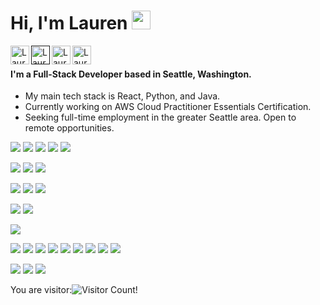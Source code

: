 # Hi, I'm Lauren <img src="https://raw.githubusercontent.com/iampavangandhi/iampavangandhi/master/gifs/Hi.gif" width="30px" />

<a href="https://www.linkedin.com/in/laurenemick/">
  <img src="https://www.flaticon.com/svg/static/icons/svg/1051/1051282.svg" align="left" alt="Lauren's Linkedin" width="30px" />
</a>

<a href="">
  <img src="https://www.flaticon.com/svg/static/icons/svg/1011/1011356.svg" align="left" alt="Lauren's Website" width="30px" />
</a>

<a href="https://github.com/laurenemick/">
  <img src="https://www.flaticon.com/svg/static/icons/svg/1051/1051275.svg" align="left" alt="Lauren's Linkedin" width="30px" />
</a>

<a href="https://www.pinterest.com/laurenemick_/_saved/">
  <img src="https://www.flaticon.com/svg/static/icons/svg/1051/1051278.svg" align="left" alt="Lauren's Pinterest" width="30px" />
</a>

<br/>

#### I'm a Full-Stack Developer based in Seattle, Washington. 
- My main tech stack is React, Python, and Java. 
- Currently working on AWS Cloud Practitioner Essentials Certification.
- Seeking full-time employment in the greater Seattle area. Open to remote opportunities.

![](https://img.shields.io/badge/Lang-Java-informational?style=plastic&logo=Java&logoColor=white&color=violet) ![](https://img.shields.io/badge/Lang-Python-informational?style=plastic&logo=Python&logoColor=white&color=violet) ![](https://img.shields.io/badge/Lang-JavaScript-informational?style=plastic&logo=JavaScript&logoColor=white&color=violet) ![](https://img.shields.io/badge/Lang-CSS-informational?style=plastic&logo=CSS%20Wizardry&logoColor=white&color=violet) ![](https://img.shields.io/badge/Lang-HTML5-informational?style=plastic&logo=HTML5&logoColor=white&color=violet)

![](https://img.shields.io/badge/Lib-React-informational?style=plastic&logo=React&logoColor=white&color=violet) ![](https://img.shields.io/badge/Lib-Material%20UI-informational?style=plastic&logo=Material%20UI&logoColor=white&color=violet) ![](https://img.shields.io/badge/Lib-Ant%20Design-informational?style=plastic&logo=Ant%20Design&logoColor=white&color=violet)

![](https://img.shields.io/badge/FW-Redux-informational?style=plastic&logo=Redux&logoColor=white&color=violet) ![](https://img.shields.io/badge/FW-Spring-informational?style=plastic&logo=Spring&logoColor=white&color=violet) ![](https://img.shields.io/badge/FW-LESS-informational?style=plastic&logo=less&logoColor=white&color=violet) 

![](https://img.shields.io/badge/Test-Cypress-informational?style=plastic&logo=Cypress&logoColor=white&color=violet) ![](https://img.shields.io/badge/Test-React%20Testing%20Library-informational?style=plastic&logo=React&logoColor=white&color=violet) 

![](https://img.shields.io/badge/DB-PostgreSQL-informational?style=plastic&logo=PostgreSQL&logoColor=white&color=violet) 

![](https://img.shields.io/badge/Editor-IntelliJ%20IDEA-informational?style=plastic&logo=IntelliJ%20IDEA&logoColor=white&color=violet) ![](https://img.shields.io/badge/Editor-VS%20Code-informational?style=plastic&logo=Visual%20Studio%20Code&logoColor=white&color=violet) ![](https://img.shields.io/badge/Tool-Git-informational?style=plastic&logo=Git&logoColor=white&color=violet) ![](https://img.shields.io/badge/Tool-GitHub-informational?style=plastic&logo=GitHub&logoColor=white&color=violet) ![](https://img.shields.io/badge/Tool-Postman-informational?style=plastic&logo=Postman&logoColor=white&color=violet) ![](https://img.shields.io/badge/Tool-Vercel-informational?style=plastic&logo=Vercel&logoColor=white&color=violet) ![](https://img.shields.io/badge/Tool-Netlify-informational?style=plastic&logo=Netlify&logoColor=white&color=violet) ![](https://img.shields.io/badge/Tool-Heroku-informational?style=plastic&logo=Heroku&logoColor=white&color=violet) ![](https://img.shields.io/badge/Tool-AWS%20Amplify-informational?style=plastic&logo=Amazon%20Web%20Services&logoColor=white&color=violet)

![](https://img.shields.io/badge/SD-RESTful%20APIs-informational?style=plastic&logo=none&logoColor=white&color=violet) ![](https://img.shields.io/badge/SD-AGILE%20Development-informational?style=plastic&logo=none&logoColor=white&color=violet) ![](https://img.shields.io/badge/SD-Object%20Oriented%20Programming-informational?style=plastic&logo=none&logoColor=white&color=violet)

You are visitor:![Visitor Count](https://profile-counter.glitch.me/laurenemick/count.svg)!
